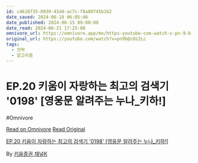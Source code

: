 ```yaml
---
id: c4610735-0939-41dd-ac7c-f8a80745b162
date_saved: 2024-06-18 06:05:46
date_published: 2024-06-15 09:00:00
date_read: 2024-06-21 17:25:00
omnivore_url: https://omnivore.app/me/https-youtube-com-watch-v-pn-9-b-qc-oz-2-lc-19028052e5d
original_url: https://youtube.com/watch?v=pn9bQcOz2Lc
tags:
  - 전략
  - 알고리즘
---
```


# EP.20 키움이 자랑하는 최고의 검색기 '0198' [영웅문 알려주는 누나_키하!]
#Omnivore
 
[Read on Omnivore](https://omnivore.app/me/https-youtube-com-watch-v-pn-9-b-qc-oz-2-lc-19028052e5d)
[Read Original](https://youtube.com/watch?v=pn9bQcOz2Lc)
 
[EP.20 키움이 자랑하는 최고의 검색기 '0198' \[영웅문 알려주는 누나\_키하!\]](https://youtube.com/watch?v=pn9bQcOz2Lc)

By [키움증권 채널K](https://www.youtube.com/@kiwoomchk)